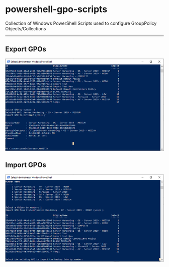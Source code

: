 # powershell-gpo-scripts
Collection of Windows PowerShell Scripts used to configure GroupPolicy Objects/Collections

---
## Export GPOs
![gpo-export.ps1](assets/screenshots/export.PNG)

## Import GPOs
![gpo-import.ps1](assets/screenshots/import.PNG)